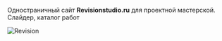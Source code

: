 Одностраничный сайт **Revisionstudio.ru** для проектной мастерской.<br>
Слайдер, каталог работ<br>
<div><img src="https://github.com/Olga-Zyukina/Revision/blob/main/Screenshot.png" title="Revision" alt="Revision"/></div>
